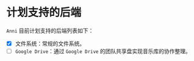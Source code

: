 # 计划支持的后端

`Anni` 目前计划支持的后端列表如下：

- [x] 文件系统：常规的文件系统。
- [ ] `Google Drive`：通过 `Google Drive` 的团队共享盘实现音乐库的协作整理。
